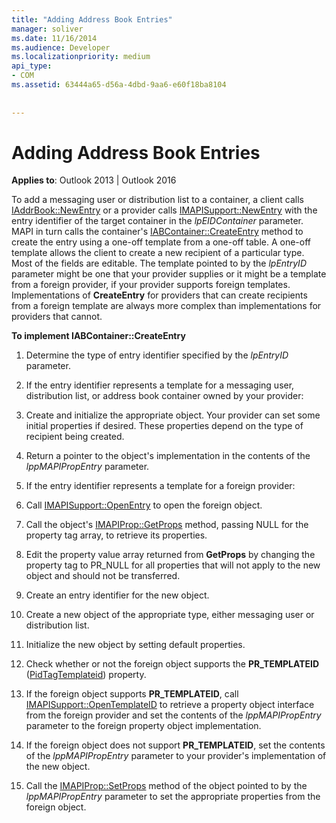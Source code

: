 ```yaml
---
title: "Adding Address Book Entries"
manager: soliver
ms.date: 11/16/2014
ms.audience: Developer
ms.localizationpriority: medium
api_type:
- COM
ms.assetid: 63444a65-d56a-4dbd-9aa6-e60f18ba8104
 
 
---
```


# Adding Address Book Entries

**Applies to**: Outlook 2013 | Outlook 2016
  
To add a messaging user or distribution list to a container, a client calls [IAddrBook::NewEntry](iaddrbook-newentry.md) or a provider calls [IMAPISupport::NewEntry](imapisupport-newentry.md) with the entry identifier of the target container in the _lpEIDContainer_ parameter. MAPI in turn calls the container's [IABContainer::CreateEntry](iabcontainer-createentry.md) method to create the entry using a one-off template from a one-off table. A one-off template allows the client to create a new recipient of a particular type. Most of the fields are editable. The template pointed to by the _lpEntryID_ parameter might be one that your provider supplies or it might be a template from a foreign provider, if your provider supports foreign templates. Implementations of **CreateEntry** for providers that can create recipients from a foreign template are always more complex than implementations for providers that cannot.
  
 **To implement IABContainer::CreateEntry**
  
1. Determine the type of entry identifier specified by the _lpEntryID_ parameter.

2. If the entry identifier represents a template for a messaging user, distribution list, or address book container owned by your provider:

1. Create and initialize the appropriate object. Your provider can set some initial properties if desired. These properties depend on the type of recipient being created.

2. Return a pointer to the object's implementation in the contents of the _lppMAPIPropEntry_ parameter.

3. If the entry identifier represents a template for a foreign provider:

1. Call [IMAPISupport::OpenEntry](imapisupport-openentry.md) to open the foreign object.

2. Call the object's [IMAPIProp::GetProps](imapiprop-getprops.md) method, passing NULL for the property tag array, to retrieve its properties.

3. Edit the property value array returned from **GetProps** by changing the property tag to PR_NULL for all properties that will not apply to the new object and should not be transferred.

4. Create an entry identifier for the new object.

5. Create a new object of the appropriate type, either messaging user or distribution list.

6. Initialize the new object by setting default properties.

7. Check whether or not the foreign object supports the **PR_TEMPLATEID** ([PidTagTemplateid](pidtagtemplateid-canonical-property.md)) property.

8. If the foreign object supports **PR_TEMPLATEID**, call [IMAPISupport::OpenTemplateID](imapisupport-opentemplateid.md) to retrieve a property object interface from the foreign provider and set the contents of the _lppMAPIPropEntry_ parameter to the foreign property object implementation.

9. If the foreign object does not support **PR_TEMPLATEID**, set the contents of the _lppMAPIPropEntry_ parameter to your provider's implementation of the new object.

10. Call the [IMAPIProp::SetProps](imapiprop-setprops.md) method of the object pointed to by the _lppMAPIPropEntry_ parameter to set the appropriate properties from the foreign object.
